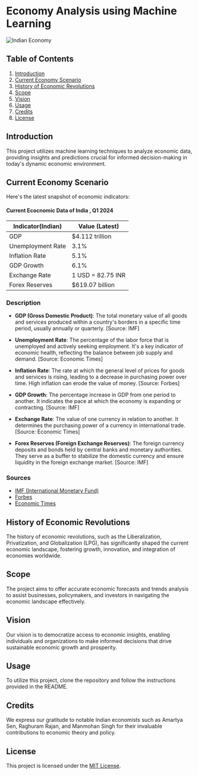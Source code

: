 # Economy Analysis using Machine Learning

![Indian Economy](https://media.istockphoto.com/id/1077457828/photo/nation-growth-concept-green-up-arrows-businessman-holding-card-of-india-flag.jpg?s=612x612&w=0&k=20&c=I_ERc2mudQlgzfuj10n0J8X2reeDUSNHgPGALQGfZqc=)

## Table of Contents
1. [Introduction](#introduction)
2. [Current Economy Scenario](#current-economy-scenario)
3. [History of Economic Revolutions](#history-of-economic-revolutions)
4. [Scope](#scope)
5. [Vision](#vision)
6. [Usage](#usage)
7. [Credits](#credits)
8. [License](#license)

## Introduction
This project utilizes machine learning techniques to analyze economic data, providing insights and predictions crucial for informed decision-making in today's dynamic economic environment.

## Current Economy Scenario
Here's the latest snapshot of economic indicators:

#### Current Ecocnomic Data of India , Q1 2024

| Indicator(Indian)        | Value (Latest)       |
|--------------------|----------------------|
| GDP                | $4.112 trillion      |
| Unemployment Rate  | 3.1%                 |
| Inflation Rate     | 5.1%                 |
| GDP Growth         | 6.1%                 |
| Exchange Rate      | 1 USD = 82.75 INR    |
| Forex Reserves     | $619.07 billion      |

### Description

- **GDP (Gross Domestic Product)**: The total monetary value of all goods and services produced within a country's borders in a specific time period, usually annually or quarterly. [Source: IMF]

- **Unemployment Rate**: The percentage of the labor force that is unemployed and actively seeking employment. It's a key indicator of economic health, reflecting the balance between job supply and demand. [Source: Economic Times]

- **Inflation Rate**: The rate at which the general level of prices for goods and services is rising, leading to a decrease in purchasing power over time. High inflation can erode the value of money. [Source: Forbes]

- **GDP Growth**: The percentage increase in GDP from one period to another. It indicates the pace at which the economy is expanding or contracting. [Source: IMF]

- **Exchange Rate**: The value of one currency in relation to another. It determines the purchasing power of a currency in international trade. [Source: Economic Times]

- **Forex Reserves (Foreign Exchange Reserves)**: The foreign currency deposits and bonds held by central banks and monetary authorities. They serve as a buffer to stabilize the domestic currency and ensure liquidity in the foreign exchange market. [Source: IMF]

### Sources

- [IMF (International Monetary Fund)](https://www.imf.org)
- [Forbes](https://www.forbes.com)
- [Economic Times](https://economictimes.indiatimes.com)


## History of Economic Revolutions
The history of economic revolutions, such as the Liberalization, Privatization, and Globalization (LPG), has significantly shaped the current economic landscape, fostering growth, innovation, and integration of economies worldwide.

## Scope
The project aims to offer accurate economic forecasts and trends analysis to assist businesses, policymakers, and investors in navigating the economic landscape effectively.

## Vision
Our vision is to democratize access to economic insights, enabling individuals and organizations to make informed decisions that drive sustainable economic growth and prosperity.

## Usage
To utilize this project, clone the repository and follow the instructions provided in the README.

## Credits
We express our gratitude to notable Indian economists such as Amartya Sen, Raghuram Rajan, and Manmohan Singh for their invaluable contributions to economic theory and policy.

## License
This project is licensed under the [MIT License](LICENSE).
